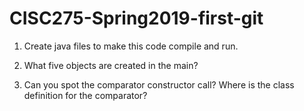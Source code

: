 # CISC275-Spring2019-first-git
1. Create java files to make this code compile and run.

2. What five objects are created in the main?

3. Can you spot the comparator constructor call? Where is the class definition for the comparator?
